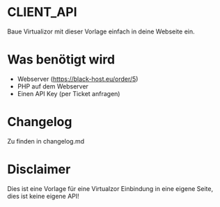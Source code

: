 # CLIENT_API
Baue Virtualizor mit dieser Vorlage einfach in deine Webseite ein.

# Was benötigt wird
- Webserver (https://black-host.eu/order/5)
- PHP auf dem Webserver
- Einen API Key (per Ticket anfragen)

# Changelog
Zu finden in changelog.md

# Disclaimer
Dies ist eine Vorlage für eine Virtualzor Einbindung in eine eigene Seite, dies ist keine eigene API!
